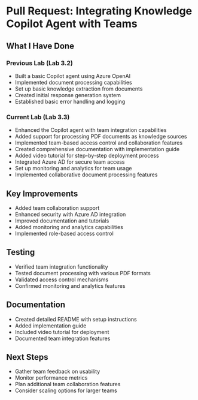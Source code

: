 # Pull Request: Integrating Knowledge Copilot Agent with Teams

## What I Have Done

### Previous Lab (Lab 3.2)

- Built a basic Copilot agent using Azure OpenAI
- Implemented document processing capabilities
- Set up basic knowledge extraction from documents
- Created initial response generation system
- Established basic error handling and logging

### Current Lab (Lab 3.3)

- Enhanced the Copilot agent with team integration capabilities
- Added support for processing PDF documents as knowledge sources
- Implemented team-based access control and collaboration features
- Created comprehensive documentation with implementation guide
- Added video tutorial for step-by-step deployment process
- Integrated Azure AD for secure team access
- Set up monitoring and analytics for team usage
- Implemented collaborative document processing features

## Key Improvements

- Added team collaboration support
- Enhanced security with Azure AD integration
- Improved documentation and tutorials
- Added monitoring and analytics capabilities
- Implemented role-based access control

## Testing

- Verified team integration functionality
- Tested document processing with various PDF formats
- Validated access control mechanisms
- Confirmed monitoring and analytics features

## Documentation

- Created detailed README with setup instructions
- Added implementation guide
- Included video tutorial for deployment
- Documented team integration features

## Next Steps

- Gather team feedback on usability
- Monitor performance metrics
- Plan additional team collaboration features
- Consider scaling options for larger teams
